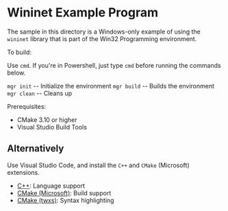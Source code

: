 # Wininet Example Program

The sample in this directory is a Windows-only example of using the `wininet`
library that is part of the Win32 Programming environment.

To build:

Use `cmd`. If you're in Powershell, just type `cmd` before running the commands below.

`mgr init` -- Initialize the environment
`mgr build` -- Builds the environment
`mgr clean` -- Cleans up

Prerequisites:
- CMake 3.10 or higher
- Visual Studio Build Tools

## Alternatively

Use Visual Studio Code, and install the `C++` and `CMake` (Microsoft) extensions.

- [C++](https://marketplace.visualstudio.com/items?itemName=ms-vscode.cpptools): Language support
- [CMake (Microsoft)](https://marketplace.visualstudio.com/items?itemName=ms-vscode.cmake-tools): Build support
- [CMake (twxs)](https://marketplace.visualstudio.com/items?itemName=twxs.cmake): Syntax highlighting